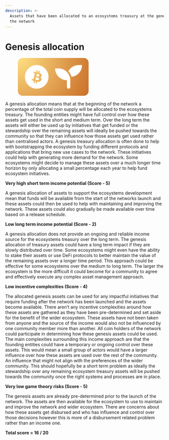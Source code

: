 ```yaml
---
description: >-
  Assets that have been allocated to an ecosystems treasury at the genesis of
  the network
---
```


# Genesis allocation

<div align="left">

<figure><img src="../../.gitbook/assets/income-genesis.png" alt="" width="225"><figcaption></figcaption></figure>

</div>

A genesis allocation means that at the beginning of the network a percentage of the total coin supply will be allocated to the ecosystems treasury. The founding entities might have full control over how these assets get used in the short and medium term. Over the long term the assets will either be used up by initiatives that get funded or the stewardship over the remaining assets will ideally be pushed towards the community so that they can influence how those assets get used rather than centralised actors. A genesis treasury allocation is often done to help with bootstrapping the ecosystem by funding different protocols and applications that bring new use cases to the network. These initiatives could help with generating more demand for the network. Some ecosystems might decide to manage these assets over a much longer time horizon by only allocating a small percentage each year to help fund ecosystem initiatives.



**Very high short term income potential (Score - 5)**

A genesis allocation of assets to support the ecosystems development mean that funds will be available from the start of the networks launch and these assets could then be used to help with maintaining and improving the network. These assets could also gradually be made available over time based on a release schedule.



**Low long term income potential (Score - 2)**

A genesis allocation does not provide an ongoing and reliable income source for the ecosystems treasury over the long term. The genesis allocation of treasury assets could have a long term impact if they are slowly distributed over time. Some ecosystems might even have the ability to stake their assets or use DeFi protocols to better maintain the value of the remaining assets over a longer time period. This approach could be effective for some ecosystems over the medium to long term. The larger the ecosystem is the more difficult it could become for a community to agree and effectively execute any complex asset management approach.



**Low incentive complexities (Score - 4)**

The allocated genesis assets can be used for any impactful initiatives that require funding after the network has been launched and the assets become available. There aren’t any incentive complexities around how these assets are gathered as they have been pre-determined and set aside for the benefit of the wider ecosystem. These assets have not been taken from anyone and the source of the income would also not be influenced by one community member more than another. All coin holders of the network could participate in determining how these genesis assets could be used. The main complexities surrounding this income approach are that the founding entities could have a temporary or ongoing control over these assets. This would mean a small group of actors would have a larger influence over how these assets are used over the rest of the community. An influence that might not align with the preferences of the wider community. This should hopefully be a short term problem as ideally the stewardship over any remaining ecosystem treasury assets will be pushed towards the community once the right systems and processes are in place.



**Very low game theory risks (Score - 5)**

The genesis assets are already pre-determined prior to the launch of the network. The assets are then available for the ecosystem to use to maintain and improve the network and wider ecosystem. There are concerns about how these assets get disbursed and who has influence and control over those decisions however this is more of a disbursement related problem rather than an income one.



**Total score = 16 / 20**
